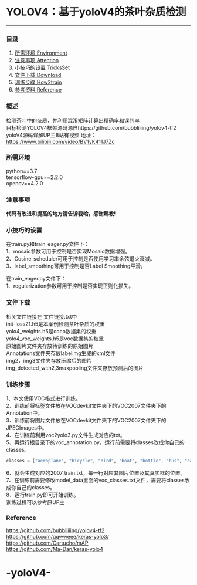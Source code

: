 # YOLOV4：基于yoloV4的茶叶杂质检测
---



### 目录
1. [所需环境 Environment](#所需环境)
2. [注意事项 Attention](#注意事项)
3. [小技巧的设置 TricksSet](#小技巧的设置)
4. [文件下载 Download](#文件下载)
5. [训练步骤 How2train](#训练步骤)
6. [参考资料 Reference](#Reference)

### 概述
检测茶叶中的杂质，并利用混淆矩阵计算出精确率和误判率  
目标检测YOLOV4框架源码源自https://github.com/bubbliiiing/yolov4-tf2  
yoloV4源码详解UP主B站有视频 地址：https://www.bilibili.com/video/BV1yK411J7Zc

### 所需环境
python==3.7  
tensorflow-gpu==2.2.0  
opencv==4.2.0  

### 注意事项

**代码有改进和提高的地方请告诉我哈，感谢赐教!**  

### 小技巧的设置
在train.py和train_eager.py文件下：   
1、mosaic参数可用于控制是否实现Mosaic数据增强。   
2、Cosine_scheduler可用于控制是否使用学习率余弦退火衰减。   
3、label_smoothing可用于控制是否Label Smoothing平滑。  

在train_eager.py文件下：   
1、regularization参数可用于控制是否实现正则化损失。  

### 文件下载
相关文件链接在 文件链接.txt中  
init-loss21.h5是本案例检测茶叶杂质的权重  
yolo4_weights.h5是coco数据集的权重  
yolo4_voc_weights.h5是voc数据集的权重  
原始图片文件夹存放待训练的原始图片  
Annotations文件夹存放labelimg生成的xml文件  
img2，img3文件夹存放压缩后的图片  
img_detected_with2,3maxpooling文件夹存放预测后的图片

### 训练步骤
1、本文使用VOC格式进行训练。  
2、训练前将标签文件放在VOCdevkit文件夹下的VOC2007文件夹下的Annotation中。  
3、训练前将图片文件放在VOCdevkit文件夹下的VOC2007文件夹下的JPEGImages中。  
4、在训练前利用voc2yolo3.py文件生成对应的txt。  
5、再运行根目录下的voc_annotation.py，运行前需要将classes改成你自己的classes。  
```python
classes = ["aeroplane", "bicycle", "bird", "boat", "bottle", "bus", "car", "cat", "chair", "cow", "diningtable", "dog", "horse", "motorbike", "person", "pottedplant", "sheep", "sofa", "train", "tvmonitor"]
```
6、就会生成对应的2007_train.txt，每一行对应其图片位置及其真实框的位置。  
7、在训练前需要修改model_data里面的voc_classes.txt文件，需要将classes改成你自己的classes。  
8、运行train.py即可开始训练。  
训练过程可以参考原UP主

### Reference
https://github.com/bubbliiiing/yolov4-tf2  
https://github.com/qqwweee/keras-yolo3/  
https://github.com/Cartucho/mAP  
https://github.com/Ma-Dan/keras-yolo4  
# -yoloV4-
